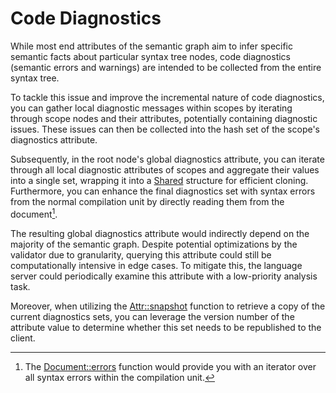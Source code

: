 <!------------------------------------------------------------------------------
  This file is part of "Lady Deirdre", a compiler front-end foundation
  technology.

  This work is proprietary software with source-available code.

  To copy, use, distribute, or contribute to this work, you must agree to
  the terms of the General License Agreement:

  https://github.com/Eliah-Lakhin/lady-deirdre/blob/master/EULA.md

  The agreement grants a Basic Commercial License, allowing you to use
  this work in non-commercial and limited commercial products with a total
  gross revenue cap. To remove this commercial limit for one of your
  products, you must acquire a Full Commercial License.

  If you contribute to the source code, documentation, or related materials,
  you must grant me an exclusive license to these contributions.
  Contributions are governed by the "Contributions" section of the General
  License Agreement.

  Copying the work in parts is strictly forbidden, except as permitted
  under the General License Agreement.

  If you do not or cannot agree to the terms of this Agreement,
  do not use this work.

  This work is provided "as is", without any warranties, express or implied,
  except where such disclaimers are legally invalid.

  Copyright (c) 2024 Ilya Lakhin (Илья Александрович Лахин).
  All rights reserved.
------------------------------------------------------------------------------->

# Code Diagnostics

While most end attributes of the semantic graph aim to infer specific semantic
facts about particular syntax tree nodes, code diagnostics (semantic errors and
warnings) are intended to be collected from the entire syntax tree.

To tackle this issue and improve the incremental nature of code diagnostics, you
can gather local diagnostic messages within scopes by iterating through scope
nodes and their attributes, potentially containing diagnostic issues. These
issues can then be collected into the hash set of the scope's diagnostics
attribute.

Subsequently, in the root node's global diagnostics attribute, you can iterate
through all local diagnostic attributes of scopes and aggregate their values
into a single set, wrapping it into
a [Shared](https://docs.rs/lady-deirdre/2.0.1/lady_deirdre/sync/struct.Shared.html)
structure for efficient cloning. Furthermore, you can enhance the final
diagnostics set with syntax errors from the normal compilation unit by directly
reading them from the document[^syntaxerror].

The resulting global diagnostics attribute would indirectly depend on the
majority of the semantic graph. Despite potential optimizations by the validator
due to granularity, querying this attribute could still be computationally
intensive in edge cases. To mitigate this, the language server could
periodically examine this attribute with a low-priority analysis task.

Moreover, when utilizing
the [Attr::snapshot](https://docs.rs/lady-deirdre/2.0.1/lady_deirdre/analysis/struct.Attr.html#method.snapshot)
function to retrieve a copy of the current diagnostics sets, you can leverage
the version number of the attribute value to determine whether this set needs to
be republished to the client.

[^syntaxerror]: The [Document::errors](https://docs.rs/lady-deirdre/2.0.1/lady_deirdre/syntax/trait.SyntaxTree.html#method.errors)
function would provide you with an iterator over all syntax errors within the
compilation unit.
